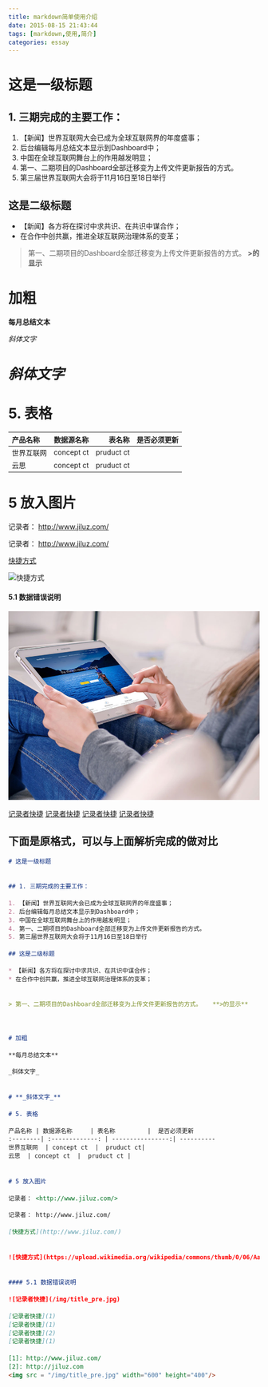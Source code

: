 ```yaml
---
title: markdown简单使用介绍
date: 2015-08-15 21:43:44
tags: [markdown,使用,简介]
categories: essay
---
```


# 这是一级标题


## 1. 三期完成的主要工作：

1. 【新闻】世界互联网大会已成为全球互联网界的年度盛事；
2. 后台编辑每月总结文本显示到Dashboard中；
3. 中国在全球互联网舞台上的作用越发明显；
4. 第一、二期项目的Dashboard全部迁移变为上传文件更新报告的方式。
5. 第三届世界互联网大会将于11月16日至18日举行

<!--more-->
## 这是二级标题

* 【新闻】各方将在探讨中求共识、在共识中谋合作；
* 在合作中创共赢，推进全球互联网治理体系的变革；


> 第一、二期项目的Dashboard全部迁移变为上传文件更新报告的方式。   **>的显示**



# 加粗

**每月总结文本**

_斜体文字_


# **_斜体文字_**

# 5. 表格

产品名称 | 数据源名称     | 表名称         |  是否必须更新    
:--------| :-------------: | ----------------:| ----------
世界互联网  | concept ct  |  pruduct ct|
云思  | concept ct  |  pruduct ct |


# 5 放入图片

记录者： <http://www.jiluz.com/>  

记录者： http://www.jiluz.com/ 

[快捷方式](http://www.jiluz.com/)


![快捷方式](https://upload.wikimedia.org/wikipedia/commons/thumb/0/06/Aaron_Swartz_profile.jpg/432px-Aaron_Swartz_profile.jpg)


#### 5.1 数据错误说明

![记录者快捷](/img/title_pre2.jpg)

[记录者快捷][1]
[记录者快捷][1]
[记录者快捷][2]
[记录者快捷][1]

[1]: http://www.jiluz.com/
[2]: http://jiluz.com


下面是原格式，可以与上面解析完成的做对比
----
```markdown
# 这是一级标题


## 1. 三期完成的主要工作：

1. 【新闻】世界互联网大会已成为全球互联网界的年度盛事；
2. 后台编辑每月总结文本显示到Dashboard中；
3. 中国在全球互联网舞台上的作用越发明显；
4. 第一、二期项目的Dashboard全部迁移变为上传文件更新报告的方式。
5. 第三届世界互联网大会将于11月16日至18日举行

## 这是二级标题

* 【新闻】各方将在探讨中求共识、在共识中谋合作；
* 在合作中创共赢，推进全球互联网治理体系的变革；


> 第一、二期项目的Dashboard全部迁移变为上传文件更新报告的方式。   **>的显示**



# 加粗

**每月总结文本**

_斜体文字_


# **_斜体文字_**

# 5. 表格

产品名称 | 数据源名称     | 表名称         |  是否必须更新    
:--------| :-------------: | ----------------:| ----------
世界互联网  | concept ct  |  pruduct ct|
云思  | concept ct  |  pruduct ct |


# 5 放入图片

记录者： <http://www.jiluz.com/>  

记录者： http://www.jiluz.com/ 

[快捷方式](http://www.jiluz.com/)


![快捷方式](https://upload.wikimedia.org/wikipedia/commons/thumb/0/06/Aaron_Swartz_profile.jpg/432px-Aaron_Swartz_profile.jpg)


#### 5.1 数据错误说明

![记录者快捷](/img/title_pre.jpg)

[记录者快捷](1)
[记录者快捷](1)
[记录者快捷](2)
[记录者快捷](1)

[1]: http://www.jiluz.com/
[2]: http://jiluz.com
<img src = "/img/title_pre.jpg" width="600" height="400"/>
```
